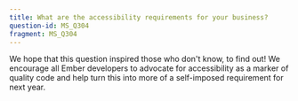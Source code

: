 ```yaml
---
title: What are the accessibility requirements for your business?
question-id: MS_Q304
fragment: MS_Q304
---
```

We hope that this question inspired those who don't know, to find out! We encourage all Ember developers to advocate for accessibility as a marker of quality code and help turn this into more of a self-imposed requirement for next year.
